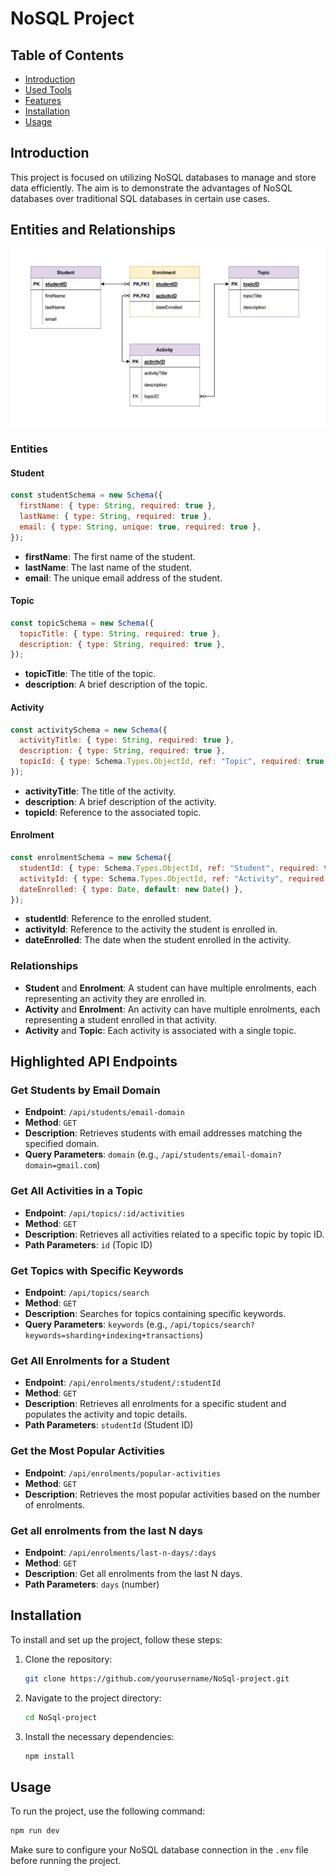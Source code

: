 # NoSQL Project

## Table of Contents

- [Introduction](#introduction)
- [Used Tools](#used-tools)
- [Features](#features)
- [Installation](#installation)
- [Usage](#usage)

## Introduction

This project is focused on utilizing NoSQL databases to manage and store data efficiently. The aim is to demonstrate the advantages of NoSQL databases over traditional SQL databases in certain use cases.

## Entities and Relationships

![Diagram](DBdiagram.png)

### Entities

#### Student

```javascript
const studentSchema = new Schema({
  firstName: { type: String, required: true },
  lastName: { type: String, required: true },
  email: { type: String, unique: true, required: true },
});
```

- **firstName**: The first name of the student.
- **lastName**: The last name of the student.
- **email**: The unique email address of the student.

#### Topic

```javascript
const topicSchema = new Schema({
  topicTitle: { type: String, required: true },
  description: { type: String, required: true },
});
```

- **topicTitle**: The title of the topic.
- **description**: A brief description of the topic.

#### Activity

```javascript
const activitySchema = new Schema({
  activityTitle: { type: String, required: true },
  description: { type: String, required: true },
  topicId: { type: Schema.Types.ObjectId, ref: "Topic", required: true },
});
```

- **activityTitle**: The title of the activity.
- **description**: A brief description of the activity.
- **topicId**: Reference to the associated topic.

#### Enrolment

```javascript
const enrolmentSchema = new Schema({
  studentId: { type: Schema.Types.ObjectId, ref: "Student", required: true },
  activityId: { type: Schema.Types.ObjectId, ref: "Activity", required: true },
  dateEnrolled: { type: Date, default: new Date() },
});
```

- **studentId**: Reference to the enrolled student.
- **activityId**: Reference to the activity the student is enrolled in.
- **dateEnrolled**: The date when the student enrolled in the activity.

### Relationships

- **Student** and **Enrolment**: A student can have multiple enrolments, each representing an activity they are enrolled in.
- **Activity** and **Enrolment**: An activity can have multiple enrolments, each representing a student enrolled in that activity.
- **Activity** and **Topic**: Each activity is associated with a single topic.

## Highlighted API Endpoints

### Get Students by Email Domain

- **Endpoint**: `/api/students/email-domain`
- **Method**: `GET`
- **Description**: Retrieves students with email addresses matching the specified domain.
- **Query Parameters**: `domain` (e.g., `/api/students/email-domain?domain=gmail.com`)

### Get All Activities in a Topic

- **Endpoint**: `/api/topics/:id/activities`
- **Method**: `GET`
- **Description**: Retrieves all activities related to a specific topic by topic ID.
- **Path Parameters**: `id` (Topic ID)

### Get Topics with Specific Keywords

- **Endpoint**: `/api/topics/search`
- **Method**: `GET`
- **Description**: Searches for topics containing specific keywords.
- **Query Parameters**: `keywords` (e.g., `/api/topics/search?keywords=sharding+indexing+transactions`)

### Get All Enrolments for a Student

- **Endpoint**: `/api/enrolments/student/:studentId`
- **Method**: `GET`
- **Description**: Retrieves all enrolments for a specific student and populates the activity and topic details.
- **Path Parameters**: `studentId` (Student ID)

### Get the Most Popular Activities

- **Endpoint**: `/api/enrolments/popular-activities`
- **Method**: `GET`
- **Description**: Retrieves the most popular activities based on the number of enrolments.

### Get all enrolments from the last N days

- **Endpoint**: `/api/enrolments/last-n-days/:days`
- **Method**: `GET`
- **Description**: Get all enrolments from the last N days.
- **Path Parameters**: `days` (number)

## Installation

To install and set up the project, follow these steps:

1. Clone the repository:
   ```sh
   git clone https://github.com/yourusername/NoSql-project.git
   ```
2. Navigate to the project directory:
   ```sh
   cd NoSql-project
   ```
3. Install the necessary dependencies:
   ```sh
   npm install
   ```

## Usage

To run the project, use the following command:

```sh
npm run dev
```

Make sure to configure your NoSQL database connection in the `.env` file before running the project.
